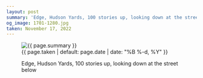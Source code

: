 ```yaml
---
layout: post
summary: 'Edge, Hudson Yards, 100 stories up, looking down at the street below'
og_image: 1701-1280.jpg
taken: November 17, 2022
---
```


<figure class="post">
 <img alt="{{ page.summary }}" sizes="(min-width: 700px) 50vw, calc(100vw - 2rem)" src="{{ site.assets_url }}/1701-640.jpg" srcset="{{ site.assets_url }}/1701-320.jpg 320w, {{ site.assets_url }}/1701-640.jpg 640w, {{ site.assets_url }}/1701-960.jpg 960w, {{ site.assets_url }}/1701-1280.jpg 1280w"/>
 <figcaption>
  <time>
   {{ page.taken | default: page.date | date: "%B %-d, %Y" }}
  </time>
  <p>
   Edge, Hudson Yards, 100 stories up, looking down at the street below
  </p>
 </figcaption>
</figure>
